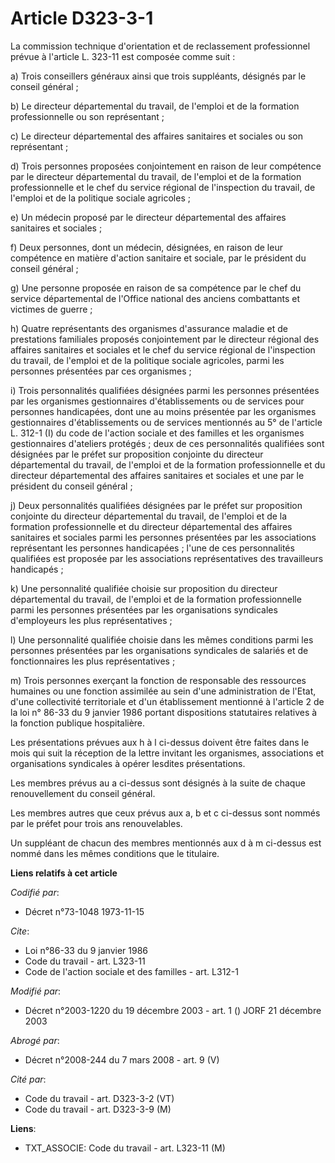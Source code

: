 # Article D323-3-1

La commission technique d'orientation et de reclassement professionnel prévue à l'article L. 323-11 est composée comme suit :

a) Trois conseillers généraux ainsi que trois suppléants, désignés par le conseil général ;

b) Le directeur départemental du travail, de l'emploi et de la formation professionnelle ou son représentant ;

c) Le directeur départemental des affaires sanitaires et sociales ou son représentant ;

d) Trois personnes proposées conjointement en raison de leur compétence par le directeur départemental du travail, de
l'emploi et de la formation professionnelle et le chef du service régional de l'inspection du travail, de l'emploi et de la
politique sociale agricoles ;

e) Un médecin proposé par le directeur départemental des affaires sanitaires et sociales ;

f) Deux personnes, dont un médecin, désignées, en raison de leur compétence en matière d'action sanitaire et sociale, par le
président du conseil général ;

g) Une personne proposée en raison de sa compétence par le chef du service départemental de l'Office national des anciens
combattants et victimes de guerre ;

h) Quatre représentants des organismes d'assurance maladie et de prestations familiales proposés conjointement par le
directeur régional des affaires sanitaires et sociales et le chef du service régional de l'inspection du travail, de l'emploi
et de la politique sociale agricoles, parmi les personnes présentées par ces organismes ;

i) Trois personnalités qualifiées désignées parmi les personnes présentées par les organismes gestionnaires d'établissements
ou de services pour personnes handicapées, dont une au moins présentée par les organismes gestionnaires d'établissements ou
de services mentionnés au 5° de l'article L. 312-1 (I) du code de l'action sociale et des familles et les organismes
gestionnaires d'ateliers protégés ; deux de ces personnalités qualifiées sont désignées par le préfet sur proposition
conjointe du directeur départemental du travail, de l'emploi et de la formation professionnelle et du directeur départemental
des affaires sanitaires et sociales et une par le président du conseil général ;

j) Deux personnalités qualifiées désignées par le préfet sur proposition conjointe du directeur départemental du travail, de
l'emploi et de la formation professionnelle et du directeur départemental des affaires sanitaires et sociales parmi les
personnes présentées par les associations représentant les personnes handicapées ; l'une de ces personnalités qualifiées est
proposée par les associations représentatives des travailleurs handicapés ;

k) Une personnalité qualifiée choisie sur proposition du directeur départemental du travail, de l'emploi et de la formation
professionnelle parmi les personnes présentées par les organisations syndicales d'employeurs les plus représentatives ;

l) Une personnalité qualifiée choisie dans les mêmes conditions parmi les personnes présentées par les organisations
syndicales de salariés et de fonctionnaires les plus représentatives ;

m) Trois personnes exerçant la fonction de responsable des ressources humaines ou une fonction assimilée au sein d'une
administration de l'Etat, d'une collectivité territoriale et d'un établissement mentionné à l'article 2 de la loi n° 86-33 du
9 janvier 1986 portant dispositions statutaires relatives à la fonction publique hospitalière.

Les présentations prévues aux h à l ci-dessus doivent être faites dans le mois qui suit la réception de la lettre invitant
les organismes, associations et organisations syndicales à opérer lesdites présentations.

Les membres prévus au a ci-dessus sont désignés à la suite de chaque renouvellement du conseil général.

Les membres autres que ceux prévus aux a, b et c ci-dessus sont nommés par le préfet pour trois ans renouvelables.

Un suppléant de chacun des membres mentionnés aux d à m ci-dessus est nommé dans les mêmes conditions que le titulaire.

**Liens relatifs à cet article**

_Codifié par_:

  - Décret n°73-1048 1973-11-15

_Cite_:

  - Loi n°86-33 du 9 janvier 1986
  - Code du travail - art. L323-11
  - Code de l'action sociale et des familles - art. L312-1

_Modifié par_:

  - Décret n°2003-1220 du 19 décembre 2003 - art. 1 () JORF 21 décembre 2003

_Abrogé par_:

  - Décret n°2008-244 du 7 mars 2008 - art. 9 (V)

_Cité par_:

  - Code du travail - art. D323-3-2 (VT)
  - Code du travail - art. D323-3-9 (M)

**Liens**:

  - TXT_ASSOCIE: Code du travail - art. L323-11 (M)

